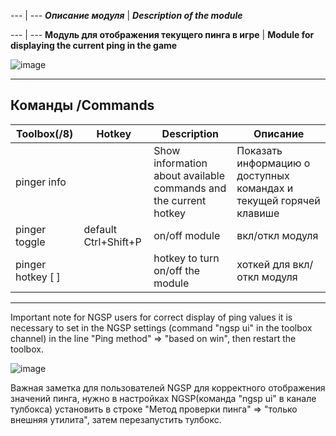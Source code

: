 
--- | ---
***Описание модуля*** | ***Description of the module***

--- | ---
**Модуль для отображения текущего пинга в игре** | **Module for displaying the current ping in the game**

![image](https://github.com/user-attachments/assets/acae9422-dd99-4ea0-bfe8-ff8ed7cc6df0)

____________________________________________________________________________________________________________________________________________________________________________

## Команды /Commands
Toolbox(/8) | Hotkey | Description | Описание
--- | --- | --- | ---
pinger info |  | Show information about available commands and the current hotkey | Показать информацию о доступных командах и текущей горячей клавише
pinger toggle | default Ctrl+Shift+P | on/off module | вкл/откл модуля 
pinger hotkey [ ] |  | hotkey to turn on/off the module | хоткей для вкл/откл модуля
____________________________________________________________________________________________________________________________________________________________________________

Important note for NGSP users for correct display of ping values ​​it is necessary to set in the NGSP settings (command "ngsp ui" in the toolbox channel) in the line "Ping method" => "based on win", then restart the toolbox.

![image](https://github.com/user-attachments/assets/07a7a038-9756-4a8e-b283-b04b2ab9beab)

Важная заметка для пользователей NGSP для корректного отображения значений пинга, нужно в настройках NGSP(команда "ngsp ui" в канале тулбокса) установить в строке "Метод проверки пинга" => "только внешняя утилита", затем перезапустить тулбокс.
